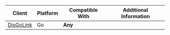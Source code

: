 | Client                                             | Platform | Compatible With | Additional Information |
|----------------------------------------------------|----------|-----------------|------------------------|
| [DisGoLink](https://github.com/disgoorg/disgolink) | Go       | **Any**         |                        |